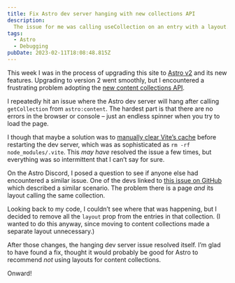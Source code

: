 ```yaml
---
title: Fix Astro dev server hanging with new collections API
description:
  The issue for me was calling useCollection on an entry with a layout.
tags:
  - Astro
  - Debugging
pubDate: 2023-02-11T18:08:48.815Z
---
```


This week I was in the process of upgrading this site to
[Astro v2](https://astro.build/blog/astro-2/) and its new features. Upgrading to
version 2 went smoothly, but I encountered a frustrating problem adopting the
[new content collections API](https://docs.astro.build/en/guides/content-collections/).

I repeatedly hit an issue where the Astro dev server will hang after calling
`getCollection` from `astro:content`. The hardest part is that there are no
errors in the browser or console – just an endless spinner when you try to load
the page.

I though that maybe a solution was to
[manually clear Vite’s cache](https://vitejs.dev/guide/dep-pre-bundling.html#caching)
before restarting the dev server, which was as sophisticated as
`rm -rf node_modules/.vite`. This _may have_ resolved the issue a few times, but
everything was so intermittent that I can’t say for sure.

On the Astro Discord, I posed a question to see if anyone else had encountered a
similar issue. One of the devs linked to
[this issue on GitHub](https://github.com/withastro/astro/issues/6173) which
described a similar scenario. The problem there is a page _and_ its layout
calling the same collection.

Looking back to my code, I couldn’t see where that was happening, but I decided
to remove all the `layout` prop from the entries in that collection. (I wanted
to do this anyway, since moving to content collections made a separate layout
unnecessary.)

After those changes, the hanging dev server issue resolved itself. I’m glad to
have found a fix, thought it would probably be good for Astro to recommend _not_
using layouts for content collections.

Onward!
